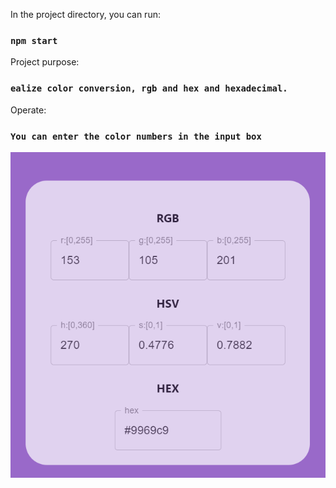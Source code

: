 In the project directory, you can run:

### `npm start`

Project purpose: 
### `ealize color conversion, rgb and hex and hexadecimal.`


Operate:
### `You can enter the color numbers in the input box`

![homepage](https://github.com/httpsbao/color-converse/blob/master/picture/example.jpg)